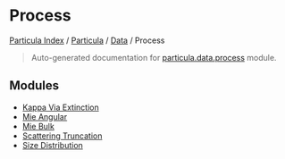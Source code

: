 # Process

[Particula Index](../../../README.md#particula-index) / [Particula](../../index.md#particula) / [Data](../index.md#data) / Process

> Auto-generated documentation for [particula.data.process](https://github.com/Gorkowski/particula/blob/main/particula/data/process/__init__.py) module.

## Modules

- [Kappa Via Extinction](./kappa_via_extinction.md)
- [Mie Angular](./mie_angular.md)
- [Mie Bulk](./mie_bulk.md)
- [Scattering Truncation](./scattering_truncation.md)
- [Size Distribution](./size_distribution.md)
